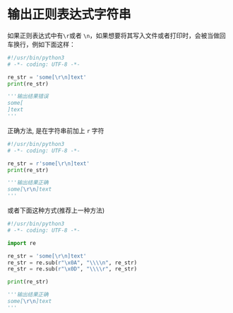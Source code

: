 # 输出正则表达式字符串

如果正则表达式中有`\r`或者 `\n`，如果想要将其写入文件或者打印时，会被当做回车换行，例如下面这样：

```python
#!/usr/bin/python3
# -*- coding: UTF-8 -*-

re_str = 'some[\r\n]text'
print(re_str)

'''输出结果错误
some[
]text
'''
```

正确方法, 是在字符串前加上 `r` 字符

```python
#!/usr/bin/python3
# -*- coding: UTF-8 -*-

re_str = r'some[\r\n]text'
print(re_str)

'''输出结果正确
some[\r\n]text
'''
```

或者下面这种方式(推荐上一种方法)

```python
#!/usr/bin/python3
# -*- coding: UTF-8 -*-

import re

re_str = 'some[\r\n]text'
re_str = re.sub(r"\x0A", "\\\\n", re_str)
re_str = re.sub(r"\x0D", "\\\\r", re_str)

print(re_str)

'''输出结果正确
some[\r\n]text
'''
```


